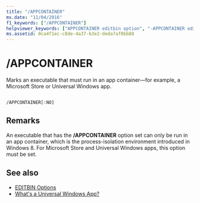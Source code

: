 ```yaml
---
title: "/APPCONTAINER"
ms.date: "11/04/2016"
f1_keywords: ["/APPCONTAINER"]
helpviewer_keywords: ["APPCONTAINER editbin option", "-APPCONTAINER editbin option", "/APPCONTAINER editbin option"]
ms.assetid: 0ca4f1ec-c8de-4a37-b3e2-deda7af0bb88
---
```

# /APPCONTAINER

Marks an executable that must run in an app container—for example, a Microsoft Store or Universal Windows app.

```

/APPCONTAINER[:NO]
```

## Remarks

An executable that has the **/APPCONTAINER** option set can only be run in an app container, which is the process-isolation environment introduced in Windows 8. For Microsoft Store and Universal Windows apps, this option must be set.

## See also

- [EDITBIN Options](../../build/reference/editbin-options.md)
- [What's a Universal Windows App?](/windows/uwp/get-started/universal-application-platform-guide)
